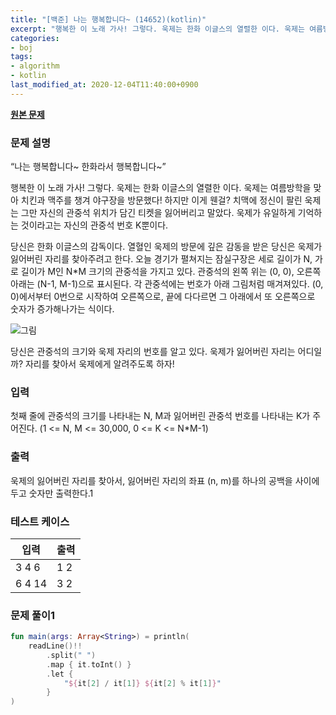 ```yaml
---
title: "[백준] 나는 행복합니다~ (14652)(kotlin)"
excerpt: "행복한 이 노래 가사! 그렇다. 욱제는 한화 이글스의 열렬한 이다. 욱제는 여름방학을 맞아 치킨과 맥주를 챙겨 야구장을 방문했다! 하지만 이게 웬걸? 치맥에 정신이 팔린 욱제는 그만 자신의 관중석 위치가 담긴 티켓을 잃어버리고 말았다. 욱제가 유일하게 기억하는 것이라고는 자신의 관중석 번호 K뿐이다. 도착하면 버스에 타고 있던 모든 사람이 내린다."
categories:
- boj
tags:
- algorithm
- kotlin
last_modified_at: 2020-12-04T11:40:00+0900
---
```



**[원본 문제](https://www.acmicpc.net/problem/14652)**

### 문제 설명

“나는 행복합니다~ 한화라서 행복합니다~”

행복한 이 노래 가사! 그렇다. 욱제는 한화 이글스의 열렬한 이다. 욱제는 여름방학을 맞아 치킨과 맥주를 챙겨 야구장을 방문했다! 하지만 이게 웬걸? 치맥에 정신이 팔린 욱제는 그만 자신의 관중석 위치가 담긴 티켓을 잃어버리고 말았다. 욱제가 유일하게 기억하는 것이라고는 자신의 관중석 번호 K뿐이다.

당신은 한화 이글스의 감독이다. 열혈인 욱제의 방문에 깊은 감동을 받은 당신은 욱제가 잃어버린 자리를 찾아주려고 한다. 오늘 경기가 펼쳐지는 잠실구장은 세로 길이가 N, 가로 길이가 M인 N*M 크기의 관중석을 가지고 있다. 관중석의 왼쪽 위는 (0, 0), 오른쪽 아래는 (N-1, M-1)으로 표시된다. 각 관중석에는 번호가 아래 그림처럼 매겨져있다. (0, 0)에서부터 0번으로 시작하여 오른쪽으로, 끝에 다다르면 그 아래에서 또 오른쪽으로 숫자가 증가해나가는 식이다.

![그림]( {{site.baseurl}}/images/BOJ14652-1.png )

당신은 관중석의 크기와 욱제 자리의 번호를 알고 있다. 욱제가 잃어버린 자리는 어디일까? 자리를 찾아서 욱제에게 알려주도록 하자!

### 입력

첫째 줄에 관중석의 크기를 나타내는 N, M과 잃어버린 관중석 번호를 나타내는 K가 주어진다. (1 <= N, M <= 30,000, 0 <= K <= N\*M\-1)

### 출력

욱제의 잃어버린 자리를 찾아서, 잃어버린 자리의 좌표 (n, m)를 하나의 공백을 사이에 두고 숫자만 출력한다.1

### 테스트 케이스

|입력|출력|
|-----|-----|
|3 4 6|1 2|
|6 4 14|3 2|

### 문제 풀이1 
```kotlin
fun main(args: Array<String>) = println(
    readLine()!!
        .split(" ")
        .map { it.toInt() }
        .let {
            "${it[2] / it[1]} ${it[2] % it[1]}"
        }
)
```